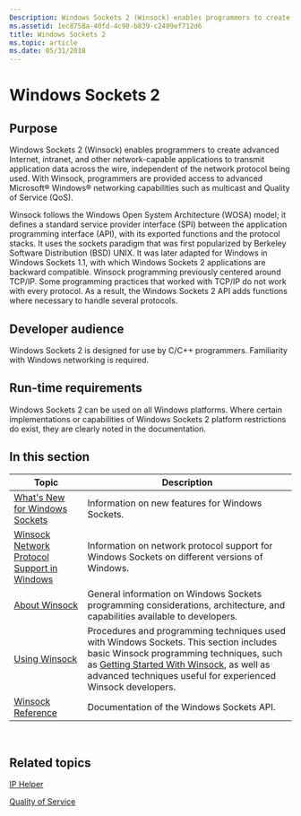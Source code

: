 ```yaml
---
Description: Windows Sockets 2 (Winsock) enables programmers to create advanced Internet, intranet, and other network-capable applications to transmit application data across the wire, independent of the network protocol being used.
ms.assetid: 1ec8758a-40fd-4c98-b839-c2409ef712d6
title: Windows Sockets 2
ms.topic: article
ms.date: 05/31/2018
---
```


# Windows Sockets 2

## Purpose

Windows Sockets 2 (Winsock) enables programmers to create advanced Internet, intranet, and other network-capable applications to transmit application data across the wire, independent of the network protocol being used. With Winsock, programmers are provided access to advanced Microsoft® Windows® networking capabilities such as multicast and Quality of Service (QoS).

Winsock follows the Windows Open System Architecture (WOSA) model; it defines a standard service provider interface (SPI) between the application programming interface (API), with its exported functions and the protocol stacks. It uses the sockets paradigm that was first popularized by Berkeley Software Distribution (BSD) UNIX. It was later adapted for Windows in Windows Sockets 1.1, with which Windows Sockets 2 applications are backward compatible. Winsock programming previously centered around TCP/IP. Some programming practices that worked with TCP/IP do not work with every protocol. As a result, the Windows Sockets 2 API adds functions where necessary to handle several protocols.

## Developer audience

Windows Sockets 2 is designed for use by C/C++ programmers. Familiarity with Windows networking is required.

## Run-time requirements

Windows Sockets 2 can be used on all Windows platforms. Where certain implementations or capabilities of Windows Sockets 2 platform restrictions do exist, they are clearly noted in the documentation.

## In this section



| Topic                                                                                             | Description                                                                                                                                                                                                                                                                                 |
|---------------------------------------------------------------------------------------------------|---------------------------------------------------------------------------------------------------------------------------------------------------------------------------------------------------------------------------------------------------------------------------------------------|
| [What's New for Windows Sockets](what-s-new-for-windows-sockets-2.md)<br/>                 | Information on new features for Windows Sockets.<br/>                                                                                                                                                                                                                                 |
| [Winsock Network Protocol Support in Windows](network-protocol-support-in-windows.md)<br/> | Information on network protocol support for Windows Sockets on different versions of Windows.<br/>                                                                                                                                                                                    |
| [About Winsock](about-winsock.md)<br/>                                                     | General information on Windows Sockets programming considerations, architecture, and capabilities available to developers.<br/>                                                                                                                                                       |
| [Using Winsock](using-winsock.md)<br/>                                                     | Procedures and programming techniques used with Windows Sockets. This section includes basic Winsock programming techniques, such as [Getting Started With Winsock](getting-started-with-winsock.md), as well as advanced techniques useful for experienced Winsock developers.<br/> |
| [Winsock Reference](winsock-reference.md)<br/>                                             | Documentation of the Windows Sockets API.<br/>                                                                                                                                                                                                                                        |



 

## Related topics

<dl> <dt>

[IP Helper](https://msdn.microsoft.com/en-us/library/Aa366073(v=VS.85).aspx)
</dt> <dt>

[Quality of Service](https://msdn.microsoft.com/en-US/library/Aa374094(v=VS.80).aspx)
</dt> </dl>

 

 




